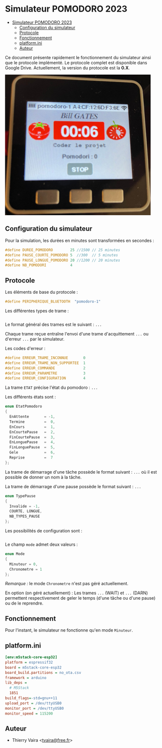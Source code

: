 # Simulateur POMODORO 2023

- [Simulateur POMODORO 2023](#simulateur-pomodoro-2023)
  - [Configuration du simulateur](#configuration-du-simulateur)
  - [Protocole](#protocole)
  - [Fonctionnement](#fonctionnement)
  - [platform.ini](#platformini)
  - [Auteur](#auteur)

Ce document présente rapidement le fonctionnement du simulateur ainsi que le protocole implémenté. Le protocole complet est disponible dans Google Drive. Actuellement, la version du protocole est la **0.X**.

![](./simulateur-pomodoro.jpg)

## Configuration du simulateur

Pour la simulation, les durées en minutes sont transformées en secondes :

```cpp
#define DUREE_POMODORO        25 //1500 // 25 minutes
#define PAUSE_COURTE_POMODORO 5  //300  // 5 minutes
#define PAUSE_LONGUE_POMODORO 20 //1200 // 20 minutes
#define NB_POMODORI           4
```

## Protocole

Les éléments de base du protocole :

```cpp
#define PERIPHERIQUE_BLUETOOTH  "pomodoro-1"
```

Les différentes types de trame :

```cpp

```

Le format général des trames est le suivant : `...`

Chaque trame reçue entraîne l'envoi d'une trame d'acquittement `...` ou d'erreur `...` par le simulateur.

Les codes d'erreur :

```cpp
#define ERREUR_TRAME_INCONNUE       0
#define ERREUR_TRAME_NON_SUPPORTEE  1
#define ERREUR_COMMANDE             2
#define ERREUR_PARAMETRE            3
#define ERREUR_CONFIGURATION        4
```

La trame `ETAT` précise l'état du pomodoro : `...`

Les différents états sont :

```cpp
enum EtatPomodoro
{
  EnAttente       = -1,
  Termine         =  0,
  EnCours         =  1,
  EnCourtePause   =  2,
  FinCourtePause  =  3,
  EnLonguePause   =  4,
  FinLonguePause  =  5,
  Gele            =  6,
  Reprise         =  7
};
```

La trame de démarrage d'une tâche possède le format suivant : `...` où il est possible de donner un nom à la tâche.

La trame de démarrage d'une pause possède le format suivant : `...`

```cpp
enum TypePause
{
  Invalide = -1,
  COURTE, LONGUE,
  NB_TYPES_PAUSE
};
```

Les possibilités de configuration sont :

```

```

Le champ `mode` admet deux valeurs :

```cpp
enum Mode
{
  Minuteur = 0,
  Chronometre = 1
};
```

_Remarque :_ le mode `Chronometre` n'est pas géré actuellement.

En option (on géré actuellement) : Les trames `...` (WAIT) et `...` (DARN) permettent respectivement de geler le temps (d'une tâche ou d'une pause) ou de le reprendre.

## Fonctionnement

Pour l'instant, le simulateur ne fonctionne qu'en mode `Minuteur`.

## platform.ini

```ini
[env:m5stack-core-esp32]
platform = espressif32
board = m5stack-core-esp32
board_build.partitions = no_ota.csv
framework = arduino
lib_deps =
  # M5Stack
  1851
build_flags=-std=gnu++11
upload_port = /dev/ttyUSB0
monitor_port = /dev/ttyUSB0
monitor_speed = 115200
```

## Auteur

- Thierry Vaira <<tvaira@free.fr>>
